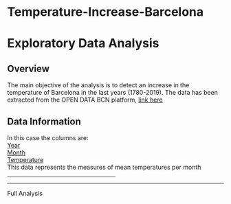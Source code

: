 # Temperature-Increase-Barcelona
<html>
 <body>
<h1> Exploratory Data Analysis</h1>
<h2> Overview</h2>
<p> The main objective of the analysis is to detect an increase in the temperature of Barcelona in the last years (1780-2019). The data has been extracted from the OPEN DATA BCN platform, <a href="https://opendata-ajuntament.barcelona.cat/data/es/dataset/temperatures-hist-bcn">link here</a> </p>
<u></u>
<h2> Data Information</h2>
<p> In this case the columns are: <br/>
<u>Year</u><br/>
<u>Month</u><br/>
<u>Temperature</u><br/>
This data represents the measures of mean temperatures per month</p>
<hr width="50%" size="8" align="center"> <hr>
</body>
</html>
 
Full Analysis
